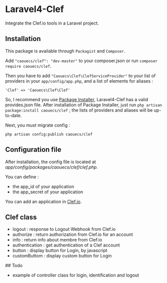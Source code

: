 # Laravel4-Clef

Integrate the Clef.io tools in a Laravel project.

## Installation

This package is available through `Packagist` and `Composer`.

Add `"caouecs/clef": "dev-master"` to your composer.json or run `composer require caouecs/clef`.

Then you have to add `"Caouecs\Clef\ClefServiceProvider"` to your list of providers in your `app/config/app.php`, and a list of elements for aliases :

    'Clef' => 'Caouecs\Clef\Clef'

So, I recommend you use [Package Installer](https://github.com/rtablada/package-installer), Laravel4-Clef has a valid provides.json file. After installation of Package Installer, just run `php artisan package:install caouecs/clef` ; the lists of providers and aliases will be up-to-date.

Next, you must migrate config :

    php artisan config:publish caouecs/clef

## Configuration file

After installation, the config file is located at *app/config/packages/caouecs/clef/clef.php*.

You can define :

* the app_id of your application
* the app_secret of your application

You can add an application in [Clef.io](https://getclef.com/developer/).

## Clef class

* logout : response to Logout Webhook from Clef.io
* authorize : return authorization from Clef.io for an account
* info : return info about membre from Clef.io
* authentication : get authentication of a Clef account
* button : display button for Login, by javascript
* customButtom : display custom button for Login

## Todo

* example of controller class for login, identification and logout
